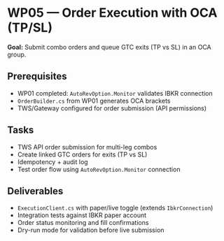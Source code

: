 # WP05 — Order Execution with OCA (TP/SL)

**Goal:** Submit combo orders and queue GTC exits (TP vs SL) in an OCA group.

## Prerequisites
- WP01 completed: `AutoRevOption.Monitor` validates IBKR connection
- `OrderBuilder.cs` from WP01 generates OCA brackets
- TWS/Gateway configured for order submission (API permissions)

## Tasks
- TWS API order submission for multi-leg combos
- Create linked GTC orders for exits (TP vs SL)
- Idempotency + audit log
- Test order flow using `AutoRevOption.Monitor` connection

## Deliverables
- `ExecutionClient.cs` with paper/live toggle (extends `IbkrConnection`)
- Integration tests against IBKR paper account
- Order status monitoring and fill confirmations
- Dry-run mode for validation before live submission
